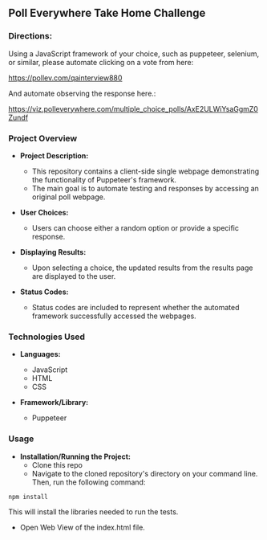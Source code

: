 ## Poll Everywhere Take Home Challenge

### Directions:
 Using a JavaScript  framework of your choice, such as puppeteer, selenium, or similar, please automate clicking on a vote from here:

https://pollev.com/qainterview880

And automate observing the response here.:

https://viz.polleverywhere.com/multiple_choice_polls/AxE2ULWiYsaGgmZ0Zundf

### Project Overview

- **Project Description:**
  - This repository contains a client-side single webpage demonstrating the functionality of Puppeteer's framework.
  - The main goal is to automate testing and responses by accessing an original poll webpage.

- **User Choices:**
  - Users can choose either a random option or provide a specific response.

- **Displaying Results:**
  - Upon selecting a choice, the updated results from the results page are displayed to the user.

- **Status Codes:**
  - Status codes are included to represent whether the automated framework successfully accessed the webpages.

### Technologies Used

- **Languages:**
  - JavaScript
  - HTML
  - CSS

- **Framework/Library:**
  - Puppeteer

### Usage

- **Installation/Running the Project:**
  - Clone this repo 
  - Navigate to the cloned repository's directory on your command line. Then, run the following command:
```
npm install
```
This will install the libraries needed to run the tests.
  - Open Web View of the index.html file.





